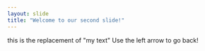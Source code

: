 ```yaml
---
layout: slide
title: "Welcome to our second slide!"
---
```

this is the replacement of "my text"
Use the left arrow to go back!